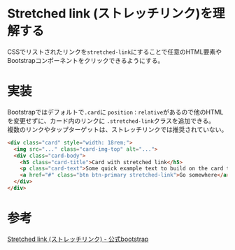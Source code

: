 # Stretched link (ストレッチリンク)を理解する

CSSでリストされたリンクを`stretched-link`にすることで任意のHTML要素やBootstrapコンポーネントをクリックできるようにする。

# 実装

Bootstrapではデフォルトで`.card`に `position：relative`があるので他のHTMLを変更せずに、カード内のリンクに `.stretched-link`クラスを追加できる。  
複数のリンクやタップターゲットは、ストレッチリンクでは推奨されていない。

```html
<div class="card" style="width: 18rem;">
  <img src="..." class="card-img-top" alt="...">
  <div class="card-body">
    <h5 class="card-title">Card with stretched link</h5>
    <p class="card-text">Some quick example text to build on the card title and make up the bulk of the card's content.</p>
    <a href="#" class="btn btn-primary stretched-link">Go somewhere</a>
  </div>
</div>
```

# 参考

[Stretched link (ストレッチリンク) - 公式bootstrap](https://getbootstrap.jp/docs/5.0/helpers/stretched-link/)
